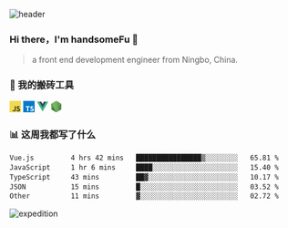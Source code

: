![header](https://raw.githubusercontent.com/fzq1998/fzq1998/master/header.png)

### Hi there，I'm handsomeFu 👋

> a front end development engineer from Ningbo, China.

### 🔧 我的搬砖工具
<code><img height="20" src="https://raw.githubusercontent.com/github/explore/80688e429a7d4ef2fca1e82350fe8e3517d3494d/topics/javascript/javascript.png" alt="javascript"></code>
<code><img height="20" src="https://raw.githubusercontent.com/github/explore/80688e429a7d4ef2fca1e82350fe8e3517d3494d/topics/typescript/typescript.png" alt="typescript"></code>
<code><img height="20" src="https://raw.githubusercontent.com/github/explore/80688e429a7d4ef2fca1e82350fe8e3517d3494d/topics/vue/vue.png" alt="vue"></code>
<code><img height="20" src="https://raw.githubusercontent.com/github/explore/80688e429a7d4ef2fca1e82350fe8e3517d3494d/topics/nodejs/nodejs.png" alt="nodejs"></code>



### 📊 这周我都写了什么
<!--START_SECTION:waka-->

```txt
Vue.js         4 hrs 42 mins   ████████████████▒░░░░░░░░   65.81 %
JavaScript     1 hr 6 mins     ████░░░░░░░░░░░░░░░░░░░░░   15.40 %
TypeScript     43 mins         ██▓░░░░░░░░░░░░░░░░░░░░░░   10.17 %
JSON           15 mins         █░░░░░░░░░░░░░░░░░░░░░░░░   03.52 %
Other          11 mins         ▓░░░░░░░░░░░░░░░░░░░░░░░░   02.72 %
```

<!--END_SECTION:waka-->


![expedition](https://raw.githubusercontent.com/fzq1998/fzq1998/master/expedition.gif)


